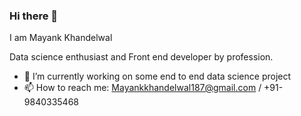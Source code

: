 ### Hi there 👋
I am Mayank Khandelwal

Data science enthusiast and Front end developer by profession.

- 🔭 I’m currently working on some end to end data science project 
- 📫 How to reach me: Mayankkhandelwal187@gmail.com / +91-9840335468

<!--
**Mayank187/Mayank187** is a ✨ _special_ ✨ repository because its `README.md` (this file) appears on your GitHub profile.

Here are some ideas to get you started:

- 🔭 I’m currently working on ...
- 🌱 I’m currently learning ...
- 👯 I’m looking to collaborate on ...
- 🤔 I’m looking for help with ...
- 💬 Ask me about ...
- 📫 How to reach me: ...
- 😄 Pronouns: ...
- ⚡ Fun fact: ...
-->
